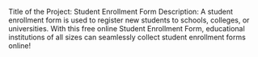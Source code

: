 Title of the Project: Student Enrollment Form
Description: A student enrollment form is used to register new students to schools, colleges, or universities. With this free online Student Enrollment Form, educational institutions of all sizes can seamlessly collect student enrollment forms online!
